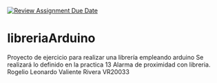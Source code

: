 [![Review Assignment Due Date](https://classroom.github.com/assets/deadline-readme-button-24ddc0f5d75046c5622901739e7c5dd533143b0c8e959d652212380cedb1ea36.svg)](https://classroom.github.com/a/8DcP37me)
# libreriaArduino
Proyecto de ejercicio para realizar una librería empleando arduino
Se realizará lo definido en la practica 13 Alarma de proximidad con libreria.
Rogelio Leonardo Valiente Rivera VR20033
